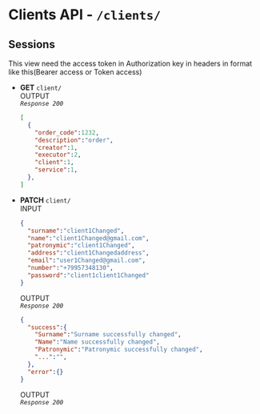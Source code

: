 # **Clients API** - **`/clients/`**   
    
## **Sessions**    
  This view need the access token in Authorization key in headers in format like this(Bearer access or Token access)   
* **GET** `client/`    
  OUTPUT    
  *`Response 200`*  
  ```json  
  [
    {
      "order_code":1232,
      "description":"order",    
      "creator":1,  
      "executor":2,
      "client":1,
      "service":1,
    },
  ]  
  ```    
* **PATCH** `client/`                               
  INPUT    
  ```json  
  {  
    "surname":"client1Changed",   
    "name":"client1Changed@gmail.com",    
    "patronymic":"client1Changed",  
    "address":"client1Changedaddress",
    "email":"user1Changed@gmail.com",
    "number":"+79957348130",
    "password":"client1client1Changed"  
  }  
  ```    
  OUTPUT    
  *`Response 200`*  
  ```json  
  {  
    "success":{
      "Surname":"Surname successfully changed",
      "Name":"Name successfully changed", 
      "Patronymic":"Patronymic successfully changed",
      "...":"",
    },
    "error":{}
  }  
  ```  
  OUTPUT   
  *`Response 200`*   